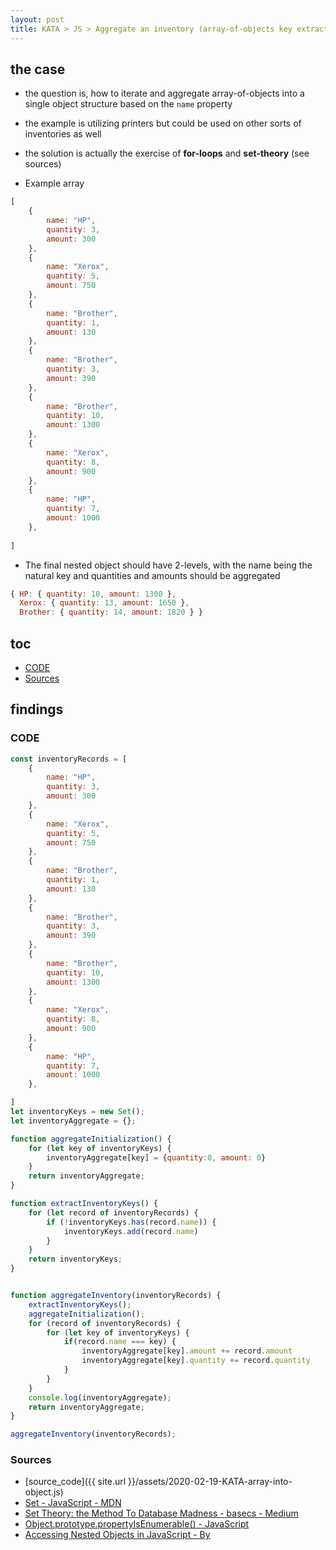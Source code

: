 ```yaml
---
layout: post
title: KATA > JS > Aggregate an inventory (array-of-objects key extraction and value aggregation)
---
```

## the case	
* the question is, how to iterate and aggregate array-of-objects into a single object structure based on the `name` property
* the example is utilizing printers but could be used on other sorts of inventories as well
* the solution is actually the exercise of **for-loops** and **set-theory** (see sources)

* Example array

```js
[
    {
        name: "HP",
        quantity: 3,
        amount: 300
    },
    {
        name: "Xerox",
        quantity: 5,
        amount: 750
    },
    {
        name: "Brother",
        quantity: 1,
        amount: 130
    },
    {
        name: "Brother",
        quantity: 3,
        amount: 390
    },
    {
        name: "Brother",
        quantity: 10,
        amount: 1300
    },
    {
        name: "Xerox",
        quantity: 8,
        amount: 900
    },
    {
        name: "HP",
        quantity: 7,
        amount: 1000
    },
    
]
```

* The final nested object should have 2-levels, with the name being the natural key and quantities and amounts should be aggregated

```js
{ HP: { quantity: 10, amount: 1300 },
  Xerox: { quantity: 13, amount: 1650 },
  Brother: { quantity: 14, amount: 1820 } }
```

## toc
<!-- TOC -->

- [CODE](#code)
- [Sources](#sources)

<!-- /TOC -->

## findings
### CODE
```js
const inventoryRecords = [
    {
        name: "HP",
        quantity: 3,
        amount: 300
    },
    {
        name: "Xerox",
        quantity: 5,
        amount: 750
    },
    {
        name: "Brother",
        quantity: 1,
        amount: 130
    },
    {
        name: "Brother",
        quantity: 3,
        amount: 390
    },
    {
        name: "Brother",
        quantity: 10,
        amount: 1300
    },
    {
        name: "Xerox",
        quantity: 8,
        amount: 900
    },
    {
        name: "HP",
        quantity: 7,
        amount: 1000
    },

]
let inventoryKeys = new Set();
let inventoryAggregate = {}; 

function aggregateInitialization() {
    for (let key of inventoryKeys) {
        inventoryAggregate[key] = {quantity:0, amount: 0}   
    }
    return inventoryAggregate;
}

function extractInventoryKeys() {
    for (let record of inventoryRecords) {
        if (!inventoryKeys.has(record.name)) {
            inventoryKeys.add(record.name)
        }
    }
    return inventoryKeys;
}


function aggregateInventory(inventoryRecords) {    
    extractInventoryKeys();
    aggregateInitialization();
    for (record of inventoryRecords) {
        for (let key of inventoryKeys) {
            if(record.name === key) {
                inventoryAggregate[key].amount += record.amount
                inventoryAggregate[key].quantity += record.quantity
            }
        }
    }
    console.log(inventoryAggregate);
    return inventoryAggregate;
}

aggregateInventory(inventoryRecords);
```

### Sources
* [source_code]({{ site.url }}/assets/2020-02-19-KATA-array-into-object.js)
* [Set - JavaScript - MDN](https://developer.mozilla.org/en-US/docs/Web/JavaScript/Reference/Global_Objects/Set)
* [Set Theory: the Method To Database Madness - basecs - Medium](https://medium.com/basecs/set-theory-the-method-to-database-madness-5ec4b4f05d79)
* [Object.prototype.propertyIsEnumerable() - JavaScript](https://developer.mozilla.org/en-US/docs/Web/JavaScript/Reference/Global_Objects/Object/propertyIsEnumerable)
* [Accessing Nested Objects in JavaScript - By](https://hackernoon.com/accessing-nested-objects-in-javascript-f02f1bd6387f)
